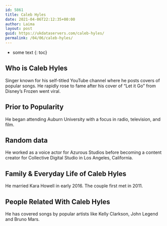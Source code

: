 ```yaml
---
id: 5861
title: Caleb Hyles
date: 2021-04-06T22:12:35+00:00
author: Laima
layout: post
guid: https://ukdataservers.com/caleb-hyles/
permalink: /04/06/caleb-hyles/
---
```


* some text
{: toc}


## Who is Caleb Hyles
                  
                  
                  
Singer known for his self-titled YouTube channel where he posts covers of popular songs. He rapidly rose to fame after his cover of &#8220;Let it Go&#8221; from Disney&#8217;s Frozen went viral.
                  
              
            
              
            
                
                
                
## Prior to Popularity
                  
                  
                  
He began attending Auburn University with a focus in radio, television, and film.
                  
              
            
              
            
                
                
                
## Random data
                  
                  
                  
He worked as a voice actor for Azurous Studios before becoming a content creator for Collective Digital Studio in Los Angeles, California.
                  
              
            
              
            
                
                
                
## Family & Everyday Life of Caleb Hyles
                  
                  
                  
He married Kara Howell in early 2016. The couple first met in 2011.
                  
              
            
              
            
                
                
                
## People Related With Caleb Hyles
                  
                  
                  
He has covered songs by popular artists like Kelly Clarkson, John Legend and Bruno Mars.
                  
              
            
              
            
                
              
            
              
              
            
            
              
            
          
          
          